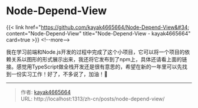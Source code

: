 # Node-Depend-View


{{&lt; link href=&#34;https://github.com/kayak4665664/Node-Depend-View&#34; content=&#34;Node-Depend-View&#34; title=&#34;Node-Depend-View - kayak4665664&#34; card=true &gt;}}
&lt;!--more--&gt;

我在学习前端和Node.js开发的过程中完成了这个小项目，它可以将一个项目的依赖关系以图形的形式展示出来，我还将它发布到了npm上，具体还请看上面的链接。感觉用TypeScript做全栈开发还是很有意思的，希望在新的一年里可以先找到一份实习工作！好了，不多说了，加油！💪

---

> 作者: [kayak4665664](https://github.com/kayak4665664)  
> URL: http://localhost:1313/zh-cn/posts/node-depend-view/  

